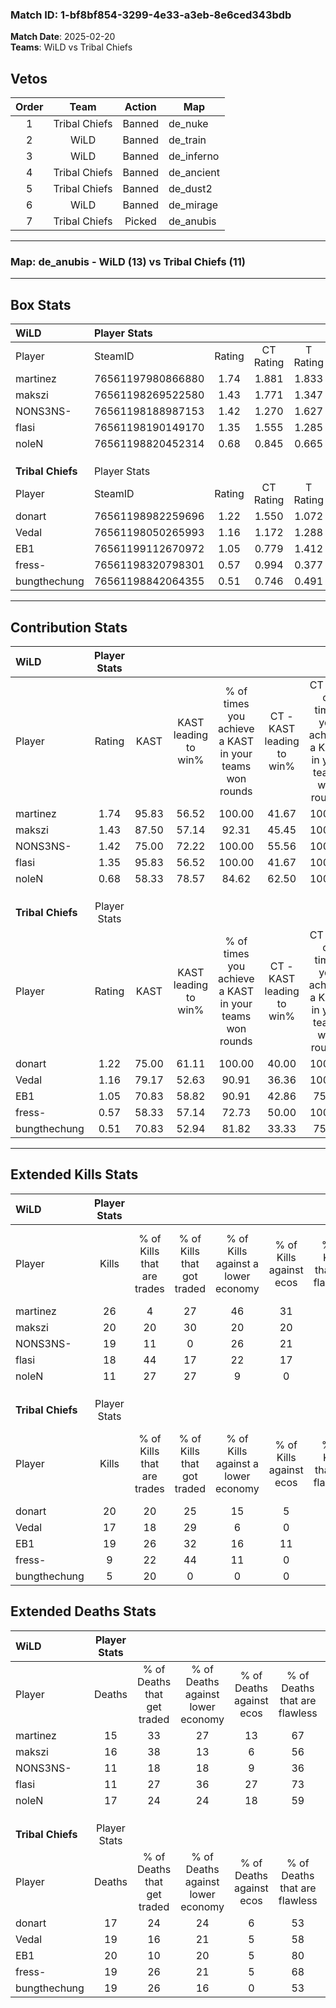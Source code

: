 ### Match ID: 1-bf8bf854-3299-4e33-a3eb-8e6ced343bdb  
**Match Date**: 2025-02-20  
**Teams**: WiLD vs Tribal Chiefs  

## Vetos  

| Order | Team | Action | Map |
| :---: | :--: | :----: | --- |
| 1 | Tribal Chiefs | Banned | de_nuke |
| 2 | WiLD | Banned | de_train |
| 3 | WiLD | Banned | de_inferno |
| 4 | Tribal Chiefs | Banned | de_ancient |
| 5 | Tribal Chiefs | Banned | de_dust2 |
| 6 | WiLD | Banned | de_mirage |
| 7 | Tribal Chiefs | Picked | de_anubis |

---  

### **Map**: de_anubis - WiLD (13) vs Tribal Chiefs (11)  
---  

## Box Stats  

| **WiLD**          | Player Stats      |        |           |          |       |       |       |         |        |      |     |
| :- | :- | :-: | :-: | :-: | :-: | :-: | :-: | :-: | :-: | :-: | :-: |
| Player            | SteamID           | Rating | CT Rating | T Rating | KAST  |  ADR  | Kills | Assists | Deaths | K/D  | HS% |
| martinez          | 76561197980866880 |  1.74  |   1.881   |  1.833   | 95.83 | 105.3 |  26   |   10    |   15   | 1.73 | 38  |
| makszi            | 76561198269522580 |  1.43  |   1.771   |  1.347   | 87.50 | 97.1  |  20   |   12    |   16   | 1.25 | 60  |
| NONS3NS-          | 76561198188987153 |  1.42  |   1.270   |  1.627   | 75.00 | 101.9 |  19   |   11    |   11   | 1.73 | 52  |
| flasi             | 76561198190149170 |  1.35  |   1.555   |  1.285   | 95.83 | 55.6  |  18   |    2    |   11   | 1.64 | 33  |
| noleN             | 76561198820452314 |  0.68  |   0.845   |  0.665   | 58.33 | 51.9  |  11   |    3    |   17   | 0.65 | 54  |
|                   |                   |        |           |          |       |       |       |         |        |      |     |
|                   |                   |        |           |          |       |       |       |         |        |      |     |
|                   |                   |        |           |          |       |       |       |         |        |      |     |
| **Tribal Chiefs** | Player Stats      |        |           |          |       |       |       |         |        |      |     |
| Player            | SteamID           | Rating | CT Rating | T Rating | KAST  |  ADR  | Kills | Assists | Deaths | K/D  | HS% |
| donart            | 76561198982259696 |  1.22  |   1.550   |  1.072   | 75.00 | 79.4  |  20   |    4    |   17   | 1.18 | 65  |
| Vedal             | 76561198050265993 |  1.16  |   1.172   |  1.288   | 79.17 | 95.3  |  17   |    7    |   19   | 0.89 | 41  |
| EB1               | 76561199112670972 |  1.05  |   0.779   |  1.412   | 70.83 | 68.8  |  19   |    3    |   20   | 0.95 | 21  |
| fress-            | 76561198320798301 |  0.57  |   0.994   |  0.377   | 58.33 | 51.0  |   9   |    5    |   19   | 0.47 | 66  |
| bungthechung      | 76561198842064355 |  0.51  |   0.746   |  0.491   | 70.83 | 46.8  |   5   |    5    |   19   | 0.26 | 60  |
---  

## Contribution Stats  

| **WiLD**          | Player Stats |       |                      |                                                        |                           |                                                             |                          |                                                            |
| :- | :-: | :-: | :-: | :-: | :-: | :-: | :-: | :-: |
| Player            |    Rating    | KAST  | KAST leading to win% | % of times you achieve a KAST in your teams won rounds | CT - KAST leading to win% | CT - % of times you achieve a KAST in your teams won rounds | T - KAST leading to win% | T - % of times you achieve a KAST in your teams won rounds |
| martinez          |     1.74     | 95.83 |        56.52         |                         100.00                         |           41.67           |                           100.00                            |          72.73           |                           100.00                           |
| makszi            |     1.43     | 87.50 |        57.14         |                         92.31                          |           45.45           |                           100.00                            |          70.00           |                           87.50                            |
| NONS3NS-          |     1.42     | 75.00 |        72.22         |                         100.00                         |           55.56           |                           100.00                            |          88.89           |                           100.00                           |
| flasi             |     1.35     | 95.83 |        56.52         |                         100.00                         |           41.67           |                           100.00                            |          72.73           |                           100.00                           |
| noleN             |     0.68     | 58.33 |        78.57         |                         84.62                          |           62.50           |                           100.00                            |          100.00          |                           75.00                            |
|                   |              |       |                      |                                                        |                           |                                                             |                          |                                                            |
|                   |              |       |                      |                                                        |                           |                                                             |                          |                                                            |
|                   |              |       |                      |                                                        |                           |                                                             |                          |                                                            |
| **Tribal Chiefs** | Player Stats |       |                      |                                                        |                           |                                                             |                          |                                                            |
| Player            |    Rating    | KAST  | KAST leading to win% | % of times you achieve a KAST in your teams won rounds | CT - KAST leading to win% | CT - % of times you achieve a KAST in your teams won rounds | T - KAST leading to win% | T - % of times you achieve a KAST in your teams won rounds |
| donart            |     1.22     | 75.00 |        61.11         |                         100.00                         |           40.00           |                           100.00                            |          87.50           |                           100.00                           |
| Vedal             |     1.16     | 79.17 |        52.63         |                         90.91                          |           36.36           |                           100.00                            |          75.00           |                           85.71                            |
| EB1               |     1.05     | 70.83 |        58.82         |                         90.91                          |           42.86           |                            75.00                            |          70.00           |                           100.00                           |
| fress-            |     0.57     | 58.33 |        57.14         |                         72.73                          |           50.00           |                           100.00                            |          66.67           |                           57.14                            |
| bungthechung      |     0.51     | 70.83 |        52.94         |                         81.82                          |           33.33           |                            75.00                            |          75.00           |                           85.71                            |
---  

## Extended Kills Stats  

| **WiLD**          | Player Stats |                            |                            |                                    |                         |                              |                                 |                                       |                    |           |
| :- | :-: | :-: | :-: | :-: | :-: | :-: | :-: | :-: | :-: | :-: |
| Player            |    Kills     | % of Kills that are trades | % of Kills that got traded | % of Kills against a lower economy | % of Kills against ecos | % of Kills that are flawless | % of Kills that are close duels | % of Kills that are assisted by flash | Pistol Round Kills | AWP Kills |
| martinez          |      26      |             4              |             27             |                 46                 |           31            |              73              |                4                |                  12                   |         1          |     2     |
| makszi            |      20      |             20             |             30             |                 20                 |           20            |              50              |                5                |                   0                   |         0          |     3     |
| NONS3NS-          |      19      |             11             |             0              |                 26                 |           21            |              58              |                5                |                   0                   |         1          |     2     |
| flasi             |      18      |             44             |             17             |                 22                 |           17            |              72              |               11                |                   6                   |         5          |     1     |
| noleN             |      11      |             27             |             27             |                 9                  |            0            |              55              |               18                |                   0                   |         0          |     1     |
|                   |              |                            |                            |                                    |                         |                              |                                 |                                       |                    |           |
|                   |              |                            |                            |                                    |                         |                              |                                 |                                       |                    |           |
|                   |              |                            |                            |                                    |                         |                              |                                 |                                       |                    |           |
| **Tribal Chiefs** | Player Stats |                            |                            |                                    |                         |                              |                                 |                                       |                    |           |
| Player            |    Kills     | % of Kills that are trades | % of Kills that got traded | % of Kills against a lower economy | % of Kills against ecos | % of Kills that are flawless | % of Kills that are close duels | % of Kills that are assisted by flash | Pistol Round Kills | AWP Kills |
| donart            |      20      |             20             |             25             |                 15                 |            5            |              70              |                0                |                   5                   |         0          |     1     |
| Vedal             |      17      |             18             |             29             |                 6                  |            0            |              35              |                0                |                  12                   |         0          |     5     |
| EB1               |      19      |             26             |             32             |                 16                 |           11            |              63              |                5                |                   0                   |         8          |     1     |
| fress-            |      9       |             22             |             44             |                 11                 |            0            |              67              |                0                |                   0                   |         0          |     1     |
| bungthechung      |      5       |             20             |             0              |                 0                  |            0            |              20              |                0                |                   0                   |         0          |     0     |
## Extended Deaths Stats  

| **WiLD**          | Player Stats |                             |                                   |                          |                               |                            |                           |               |
| :- | :-: | :-: | :-: | :-: | :-: | :-: | :-: | :-: |
| Player            |    Deaths    | % of Deaths that get traded | % of Deaths against lower economy | % of Deaths against ecos | % of Deaths that are flawless | % of Deaths that are close | % of Deaths while blinded | Deaths to AWP |
| martinez          |      15      |             33              |                27                 |            13            |              67               |             0              |             7             |       3       |
| makszi            |      16      |             38              |                13                 |            6             |              56               |             0              |             0             |       2       |
| NONS3NS-          |      11      |             18              |                18                 |            9             |              36               |             9              |             0             |       0       |
| flasi             |      11      |             27              |                36                 |            27            |              73               |             0              |             9             |       1       |
| noleN             |      17      |             24              |                24                 |            18            |              59               |             0              |             6             |       2       |
|                   |              |                             |                                   |                          |                               |                            |                           |               |
|                   |              |                             |                                   |                          |                               |                            |                           |               |
|                   |              |                             |                                   |                          |                               |                            |                           |               |
| **Tribal Chiefs** | Player Stats |                             |                                   |                          |                               |                            |                           |               |
| Player            |    Deaths    | % of Deaths that get traded | % of Deaths against lower economy | % of Deaths against ecos | % of Deaths that are flawless | % of Deaths that are close | % of Deaths while blinded | Deaths to AWP |
| donart            |      17      |             24              |                24                 |            6             |              53               |             12             |            12             |       0       |
| Vedal             |      19      |             16              |                21                 |            5             |              58               |             5              |             0             |       2       |
| EB1               |      20      |             10              |                20                 |            5             |              80               |             0              |             5             |       2       |
| fress-            |      19      |             26              |                21                 |            5             |              68               |             5              |             0             |       2       |
| bungthechung      |      19      |             26              |                16                 |            0             |              53               |             16             |             5             |       1       |
